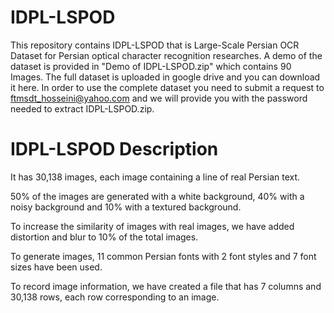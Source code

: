 # IDPL-LSPOD
This repository contains IDPL-LSPOD that is Large-Scale Persian OCR Dataset for Persian optical character recognition researches. A demo of the dataset is provided in "Demo of IDPL-LSPOD.zip" which contains 90 Images. The full dataset is uploaded in google drive and you can download it here. In order to use the complete dataset you need to submit a request to ftmsdt_hosseini@yahoo.com and we will provide you with the password needed to extract IDPL-LSPOD.zip.
# IDPL-LSPOD Description
It has 30,138 images, each image containing a line of real Persian text.

50% of the images are generated with a white background, 40% with a noisy background and 10% with a textured background.

To increase the similarity of images with real images, we have added distortion and blur to 10% of the total images.

To generate images, 11 common Persian fonts with 2 font styles and 7 font sizes have been used.

To record image information, we have created a file that has 7 columns and 30,138 rows, each row corresponding to an image.
